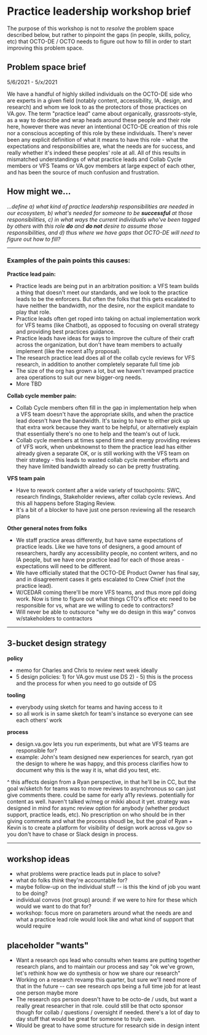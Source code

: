 # Practice leadership workshop brief

The purpose of this workshop is not to _resolve_ the problem space described below, but rather to pinpoint the gaps (in people, skills, policy, etc) that OCTO-DE / OCTO needs to figure out how to fill in order to start improving this problem space.

## Problem space brief

5/6/2021 - 5/x/2021

We have a handful of highly skilled individuals on the OCTO-DE side who are experts in a given field (notably content, accessibility, IA, design, and research) and whom we look to as the protectors of those practices on VA.gov. The term "practice lead" came about organically, grassroots-style, as a way to describe and wrap heads around these people and their role here, however there was never an intentional OCTO-DE creation of this role nor a conscious accepting of this role by these individuals. There's never been any explicit definition of what it means to have this role - what the expectations and responsibilities are, what the needs are for success, and really whether it's indeed these peoples' role at all. All of this results in mismatched understandings of what practice leads and Collab Cycle members or VFS Teams or VA.gov members at large expect of each other, and has been the source of much confusion and frustration.

## How might we...
_...define a) what kind of practice leadership responsibilities are needed in our ecosystem, b) what's needed for someone to be **successful** at those responsibilities, c) in what ways the current individuals who've been tagged by others with this role **do** and **do not** desire to assume those responsibilities, and d) thus where we have gaps that OCTO-DE will need to figure out how to fill?_

---

### Examples of the pain points this causes:

**Practice lead pain:**
- Practice leads are being put in an arbitration position: a VFS team builds a thing that doesn't meet our standards, and we look to the practice leads to be the enforcers. But often the folks that this gets escalated to have neither the bandwidth, nor the desire, nor the explicit mandate to play that role.
- Practice leads often get roped into taking on actual implementation work for VFS teams (like Chatbot), as opposed to focusing on overall strategy and providing best practices guidance.
- Practice leads have ideas for ways to improve the culture of their craft across the organization, but don't have team members to actually implement (like the recent a11y proposal).
- The research practice lead does all of the collab cycle reviews for VFS research, in addition to another completely separate full time job
- The size of the org has grown a lot, but we haven't revamped practice area operations to suit our new bigger-org needs.
- More TBD

**Collab cycle member pain:**
- Collab Cycle members often fill in the gap in implementation help when a VFS team doesn't have the appropriate skills, and when the practice lead doesn't have the bandwidth. It's taxing to have to either pick up that extra work because they want to be helpful, or alternatively explain that essentially there's no one to help and the team's out of luck.
- Collab cycle members at times spend time and energy providing reviews of VFS work, when unbeknownst to them the practice lead has either already given a separate OK, or is still working with the VFS team on their strategy - this leads to wasted collab cycle member efforts and they have limited bandwidth already so can be pretty frustrating.

**VFS team pain**
- Have to rework content after a wide variety of touchpoints: SWC, research findings, Stakeholder reviews, after collab cycle reviews. And this all happens before Staging Review.
- It's a bit of a blocker to have just one person reviewing all the research plans

**Other general notes from folks**
- We staff practice areas differently, but have same expectations of practice leads. Like we have tons of designers, a good amount of researchers, hardly any accessibility people, no content writers, and no IA people, but we have one practice lead for each of those areas - expectations will need to be different.
- We have officially stated that the OCTO-DE Product Owner has final say, and in disagreement cases it gets escalated to Crew Chief (not the practice lead).
- W/CEDAR coming there'll be more VFS teams, and thus more ppl doing work. Now is time to figure out what things CTO's office etc need to be responsible for vs, what are we willing to cede to contractors?
- Will never be able to outsource "why we do design in this way" convos w/stakeholders to contractors

---

## 3-bucket design strategy

**policy**
- memo for Charles and Chris to review next week ideally
- 5 design policies: 1) for VA.gov must use DS 2) - 5) this is the process and the process for when you need to go outside of DS

**tooling**
- everybody using sketch for teams and having access to it
- so all work is in same sketch for team's instance so everyone can see each others' work

**process**
- design.va.gov lets you run experiments, but what are VFS teams are responsible for?
- example: John's team designed new experiences for search, ryan got the design to where he was happy, and this process clarifies how to document why this is the way it is, what did you test, etc.

^ this affects design from a Ryan perspective, in that he'll be in CC, but the goal w/sketch for teams was to move reviews to asynchronous so can just give comments there. could be same for early a11y reviews. potentially for content as well. haven't talked w/meg or mikki about it yet. strategy was designed in mind for async review option for anybody (whether product support, practice leads, etc). No prescription on who should be in ther giving comments and what the process shoudl be, but the goal of Ryan + Kevin is to create a platform for visibility of design work across va.gov so you don't have to chase or Slack design in process.

---

## workshop ideas
- what problems were practice leads put in place to solve?
- what do folks *think* they're accountable for?
- maybe follow-up on the individual stuff -- is this the kind of job you want to be doing?
- individual convos (not group) around: if we were to hire for these which would we want to do that for?
- workshop: focus more on parameters around what the needs are and what a practice lead role would look like and what kind of support that would require

## placeholder "wants"
- Want a research ops lead who consults when teams are putting together research plans, and to maintain our process and say "ok we've grown, let's rethink how we do synthesis or how we share our research"
- Working on a research revamp this quarter, but sure we'll need more of that in the future -- can see research ops being a full time job for at least one person maybe more
- The research ops person doesn't have to be octo-de / usds, but want a really great researcher in that role. could still be that octo sponsor though for collab / questions / oversight if needed. there's a lot of day to day stuff that would be great for someone to truly own.
- Would be great to have some structure for research side in design intent

